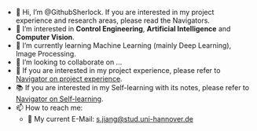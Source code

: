 - 👋 Hi, I’m @GithubSherlock. If you are interested in my project experience and research areas, please read the Navigators.
- 👀 I’m interested in **Control Engineering**, **Artificial Intelligence** and **Computer Vision**.
- 🌱 I’m currently learning Machine Learning (mainly Deep Learning), Image Processing.
- 💞️ I’m looking to collaborate on ...
- :file_folder: If you are interested in my project experience, please refer to [Navigator on project experience](https://github.com/GithubSherlock/GithubSherlock/blob/main/NAVIGATOR%20ON%20PROJECT%20EXPERIENCE.md).
- :books: If you are interested in my Self-learning with its notes, please refer to [Navigator on Self-learning](https://github.com/GithubSherlock/GithubSherlock/blob/main/NAVIGATOR%20ON%20SELF-LEARNING.md).
- 📫 How to reach me:
  - :e-mail: My current E-Mail: s.jiang@stud.uni-hannover.de

<!---
GithubSherlock/GithubSherlock is a ✨ special ✨ repository because its `README.md` (this file) appears on your GitHub profile.
You can click the Preview link to take a look at your changes.
--->
